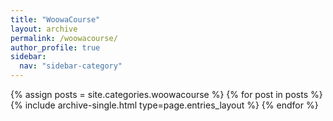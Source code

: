 ```yaml
---
title: "WoowaCourse"
layout: archive
permalink: /woowacourse/
author_profile: true
sidebar:
  nav: "sidebar-category"
---
```



{% assign posts = site.categories.woowacourse %}
{% for post in posts %} {% include archive-single.html type=page.entries_layout %} {% endfor %}